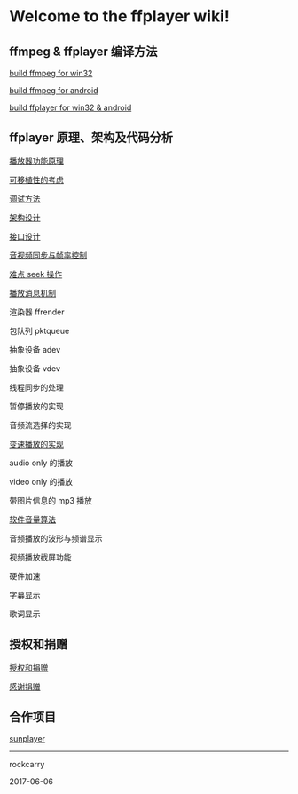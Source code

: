 # Welcome to the ffplayer wiki!


## ffmpeg & ffplayer 编译方法

[build ffmpeg for win32](https://github.com/rockcarry/ffplayer/wiki/build-ffmpeg-for-win32)

[build ffmpeg for android](https://github.com/rockcarry/ffplayer/wiki/build-ffmpeg-for-android)

[build ffplayer for win32 & android](https://github.com/rockcarry/ffplayer/wiki/build-ffplayer)


## ffplayer 原理、架构及代码分析

[播放器功能原理](https://github.com/rockcarry/ffplayer/wiki/播放器功能和原理)

[可移植性的考虑](https://github.com/rockcarry/ffplayer/wiki/可移植性的考虑)

[调试方法](https://github.com/rockcarry/ffplayer/wiki/调试方法)

[架构设计](https://github.com/rockcarry/ffplayer/wiki/架构设计)

[接口设计](https://github.com/rockcarry/ffplayer/wiki/接口设计)

[音视频同步与帧率控制](https://github.com/rockcarry/ffplayer/wiki/音视频同步与帧率控制)

[难点 seek 操作](https://github.com/rockcarry/ffplayer/wiki/难点-seek-操作)

[播放消息机制](https://github.com/rockcarry/ffplayer/wiki/播放消息机制)

渲染器 ffrender

包队列 pktqueue

抽象设备 adev

抽象设备 vdev

线程同步的处理

暂停播放的实现

音频流选择的实现

[变速播放的实现](https://github.com/rockcarry/ffplayer/wiki/变速播放的实现)

audio only 的播放

video only 的播放

带图片信息的 mp3 播放

[软件音量算法](https://github.com/rockcarry/ffplayer/wiki/软件音量算法)

音频播放的波形与频谱显示

视频播放截屏功能

硬件加速

字幕显示

歌词显示


## 授权和捐赠
[授权和捐赠](https://github.com/rockcarry/ffplayer/wiki/%E6%8E%88%E6%9D%83%E5%92%8C%E6%8D%90%E8%B5%A0)

[感谢捐赠]( https://github.com/rockcarry/ffplayer/wiki/%E6%84%9F%E8%B0%A2%E6%8D%90%E8%B5%A0)

## 合作项目
[sunplayer](https://github.com/rockcarry/ffplayer/wiki/sunplayer)

----------
rockcarry

2017-06-06